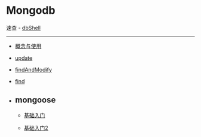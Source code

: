# Mongodb

速查 -  [dbShell ](/mongodb/base/dbShell.md)

---

* [概念与使用](/mongodb/base/概念与使用.md)
* [update](/mongodb/base/update.md)
* [findAndModify](/mongodb/base/findAndModify.md)
* [find](/mongodb/base/find.md)

* ## mongoose

  * [基础入门](/mongodb/mongoose/基础入门.md)

  * [基础入门2](/mongodb/mongoose/基础入门2.md)



